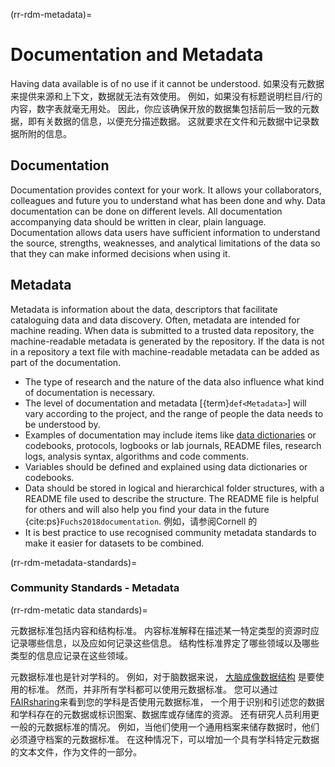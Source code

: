 (rr-rdm-metadata)=
# Documentation and Metadata

Having data available is of no use if it cannot be understood. 如果没有元数据来提供来源和上下文，数据就无法有效使用。 例如，如果没有标题说明栏目/行的内容，数字表就毫无用处。 因此，你应该确保开放的数据集包括前后一致的元数据，即有关数据的信息，以便充分描述数据。 这就要求在文件和元数据中记录数据所附的信息。

## Documentation

Documentation provides context for your work. It allows your collaborators, colleagues and future you to understand what has been done and why. Data documentation can be done on different levels. All documentation accompanying data should be written in clear, plain language. Documentation allows data users have sufficient information to understand the source, strengths, weaknesses, and analytical limitations of the data so that they can make informed decisions when using it.

## Metadata

Metadata is information about the data, descriptors that facilitate cataloguing data and data discovery. Often, metadata are intended for machine reading. When data is submitted to a trusted data repository, the machine-readable metadata is generated by the repository. If the data is not in a repository a text file with machine-readable metadata can be added as part of the documentation.

- The type of research and the nature of the data also influence what kind of documentation is necessary.
- The level of documentation and metadata [{term}`def<Metadata>`] will vary according to the project, and the range of people the data needs to be understood by.
- Examples of documentation may include items like [data dictionaries](https://help.osf.io/hc/en-us/articles/360019739054-How-to-Make-a-Data-Dictionary) or codebooks, protocols, logbooks or lab journals, README files, research logs, analysis syntax, algorithms and code comments.
- Variables should be defined and explained using data dictionaries or codebooks.
- Data should be stored in logical and hierarchical folder structures, with a README file used to describe the structure. The README file is helpful for others and will also help you find your data in the future {cite:ps}`Fuchs2018documentation`. 例如，请参阅Cornell</a> 的
- It is best practice to use recognised community metadata standards to make it easier for datasets to be combined.

(rr-rdm-metadata-standards)=
### Community Standards - Metadata

(rr-rdm-metatic data standards)=

元数据标准包括内容和结构标准。 内容标准解释在描述某一特定类型的资源时应记录哪些信息，以及应如何记录这些信息。 结构性标准界定了哪些领域以及哪些类型的信息应记录在这些领域。

元数据标准也是针对学科的。 例如，对于脑数据来说， [大脑成像数据结构](https://doi.org/10.25504/FAIRsharing.rd1j6t) 是要使用的标准。 然而，并非所有学科都可以使用元数据标准。 您可以通过 [FAIRsharing](https://fairsharing.org/)来看到您的学科是否使用元数据标准， 一个用于识别和引述您的数据和学科存在的元数据或标识图案、数据库或存储库的资源。 还有研究人员利用更一般的元数据标准的情况。 例如，当他们使用一个通用档案来储存数据时，他们必须遵守档案的元数据标准。 在这种情况下，可以增加一个具有学科特定元数据的文本文件，作为文件的一部分。
